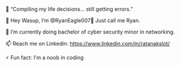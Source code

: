 🤖 “Compiling my life decisions… still getting errors.”

👋 Hey Wasup, I’m @RyanEagle007🦅 Just call me Ryan.

🌱 I’m currently doing bachelor of cyber security minor in networking.

📫 Reach me on Linkedin: https://www.linkedin.com/in/ratanakslot/

⚡ Fun fact: I'm a noob in coding

<!---
RyanEagle007/RyanEagle007 is a ✨ special ✨ repository because its `README.md` (this file) appears on your GitHub profile.
You can click the Preview link to take a look at your changes.
--->

